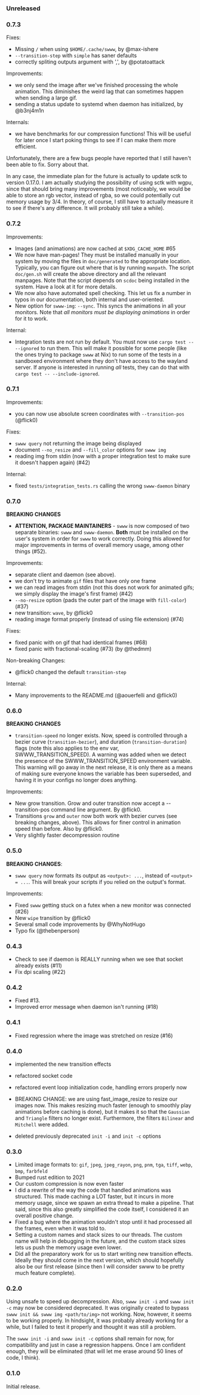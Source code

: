 ### Unreleased


### 0.7.3

Fixes:
  * Missing `/` when using `$HOME/.cache/swww`, by @max-ishere
  * `--transition-step` with `simple` has saner defaults
  * correctly spliting outputs argument with ',', by @potatoattack

Improvements:
  * we only send the image after we've finished processing the whole animation.
  This diminishes the weird lag that can sometimes happen when sending a large
  gif.
  * sending a status update to systemd when daemon has initialized, by @b3nj4m1n

Internals:
  * we have benchmarks for our compression functions! This will be useful for
  later once I start poking things to see if I can make them more efficient.

Unfortunately, there are a few bugs people have reported that I still haven't
been able to fix. Sorry about that.

In any case, the immediate plan for the future is actually to update sctk to
version 0.17.0. I am actually studying the possibility of using sctk with wgpu,
since that should bring many improvements (most noticeably, we would be able to
store an rgb vector, instead of rgba, so we could potentially cut memory usage
by 3/4. In theory, of course, I still have to actually measure it to see if
there's any difference. It will probably still take a while).

### 0.7.2

Improvements:
  * Images (and animations) are now cached at `$XDG_CACHE_HOME` #65
  * We now have man-pages! They must be installed manually in your system by
    moving the files in `doc/generated` to the appropriate location. Typically,
	you can figure out where that is by running `manpath`. The script
	`doc/gen.sh` will create the above directory and all the relevant manpages.
	Note that the script depends on `scdoc` being installed in the system.
	Have a look at it for more details.
  * We now also have automated spell checking. This let us fix a number in typos
    in our documentation, both internal and user-oriented.
  * New option for `swww-img`: `--sync`. This syncs the animations in all your
  monitors. Note that *all monitors must be displaying animations* in order for
  it to work.

Internal:
  * Integration tests are not run by default. You must now use
  `cargo test -- --ignored` to run them. This will make it possible for some
  people (like the ones trying to package `swww` at Nix) to run some of the
  tests in a sandboxed environment where they don't have access to the wayland
  server. If anyone is interested in running *all* tests, they can do that with
  `cargo test -- --include-ignored`.

### 0.7.1

Improvements:
  * you can now use absolute screen coordinates with `--transition-pos`
  (@flick0)

Fixes:
  * `swww query` not returning the image being displayed
  * document `--no_resize` and `--fill_color` options for `swww img`
  * reading img from stdin (now with a proper integration test to make sure
  it doesn't happen again) (#42)

Internal:
  * fixed `tests/integration_tests.rs` calling the wrong `swww-daemon` binary

### 0.7.0

**BREAKING CHANGES**

  * **ATTENTION, PACKAGE MAINTAINERS** - `swww` is now composed of two separate
  binaries: `swww` and `swww-daemon`. **Both** must be installed on the user's
  system in order for `swww` to work correctly. Doing this allowed for major
  improvements in terms of overall memory usage, among other things (#52).

Improvements:
 
 * separate client and daemon (see above).
 * we don't try to animate `gif` files that have only one frame
 * we can read images from stdin (not this does not work for animated gifs; we
 simply display the image's first frame) (#42)
 * `--no-resize` option (pads the outer part of the image with `fill-color`)
 (#37)
 * new transition: `wave`, by @flick0
 * reading image format properly (instead of using file extension) (#74)

Fixes:
  * fixed panic with on gif that had identical frames (#68)
  * fixed panic with fractional-scaling (#73) (by @thedmm)

Non-breaking Changes:
 * @flick0 changed the default `transition-step`


Internal:
 * Many improvements to the README.md (@aouerfelli and @flick0)


### 0.6.0

**BREAKING CHANGES**

  * `transition-speed` no longer exists. Now, speed is controlled through a
  bezier curve (`transition-bezier`), and duration (`transition-duration`)
  flags (note this also applies to the env var, SWWW_TRANSITION_SPEED). A
  warning was added when we detect the presence of the SWWW_TRANSITION_SPEED
  environment variable. This warning will go away in the next release, it is
  only there as a means of making sure everyone knows the variable has been
  superseded, and having it in your configs no longer does anything.

Improvements:

  * New grow transition. Grow and outer transition now accept a --transition-pos
  command line argument. By @flick0.
  * Transitions `grow` and `outer` now both work with bezier curves (see
  breaking changes, above). This allows for finer control in animation speed
  than before. Also by @flick0.
  * Very slightly faster decompression routine

### 0.5.0

**BREAKING CHANGES**:

  * `swww query` now formats its output as `<output>: ...`, instead of
  `<output> = ...`. This will break your scripts if you relied on the output's
  format.

Improvements:

  * Fixed `swww` getting stuck on a futex when a new monitor was connected (#26)
  * New `wipe` transition by @flick0
  * Several small code improvements by @WhyNotHugo
  * Typo fix (@thebenperson)

### 0.4.3

  * Check to see if daemon is REALLY running when we see that socket already
  exists (#11)
  * Fix dpi scaling (#22)

### 0.4.2

  * Fixed #13.
  * Improved error message when daemon isn't running (#18)

### 0.4.1

  * Fixed regression where the image was stretched on resize (#16)

### 0.4.0

  * implemented the new transition effects

  * refactored socket code

  * refactored event loop initialization code, handling errors properly now

  * BREAKING CHANGE: we are using fast_image_resize to resize our images now.
  This makes resizing much faster (enough to smoothly play animations before
  caching is done), but it makes it so that the `Gaussian` and `Triangle`
  filters no longer exist. Furthermore, the filters `Bilinear` and `Mitchell`
  were added.

  * deleted previously deprecated `init -i` and `init -c` options

### 0.3.0

* Limited image formats to: `gif`, `jpeg`, `jpeg_rayon`, `png`, `pnm`, `tga`,
  `tiff`, `webp`, `bmp`, `farbfeld`
* Bumped rust edition to 2021
* Our custom compression is now even faster
* I did a rewrite of the way the code that handled animations was structured.
  This made caching a LOT faster, but it incurs in more memory usage, since
  we spawn an extra thread to make a pipeline. That said, since this also 
  greatly simplified the code itself, I considered it an overall positive
  change.
* Fixed a bug where the animation wouldn't stop until it had processed all the
  frames, even when it was told to.
* Setting a custom names and stack sizes to our threads. The custom name will
  help in debugging in the future, and the custom stack sizes lets us push the
  memory usage even lower.
* Did all the preparatory work for us to start writing new transition effects.
  Ideally they should come in the next version, which should hopefully also be
  our first release (since then I will consider swww to be pretty much feature
  complete).

### 0.2.0

Using unsafe to speed up decompression.
Also, `swww init -i` and `swww init -c` may now be considered deprecated.
It was originally created to bypass `swww init && swww img <path/to/img>` not
working. Now, however, it seems to be working properly. In hindsight, it was
probably already working for a while, but I failed to test it properly and
thought it was still a problem.

The `swww init -i` and `swww init -c` options shall remain for now, for 
compatibility and just in case a regression happens. Once I am confident
enough, they will be eliminated (that will let me erase around 50 lines of
code, I think).

### 0.1.0

Initial release.

